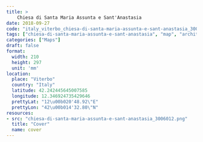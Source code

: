 ```yaml
---
title: > 
    Chiesa di Santa Maria Assunta e Sant'Anastasia
date: 2018-09-27
code: "italy_viterbo_chiesa-di-santa-maria-assunta-e-sant-anastasia_3006012"
tags: ["chiesa-di-santa-maria-assunta-e-sant-anastasia", "map", "architecture", "buildings", "Viterbo", "Italy"]
categories: ["Maps"]
draft: false
format:
  width: 210
  height: 297
  unit: 'mm'
location:
  place: "Viterbo"
  country: "Italy"
  latitude: 42.242445645007585
  longitude: 12.346924735429646
  prettyLat: "12\u00b020'48.92\"E"
  prettyLon: "42\u00b014'32.80\"N"
resources:
- src: "chiesa-di-santa-maria-assunta-e-sant-anastasia_3006012.png"
  title: "Cover"
  name: cover
---
```

